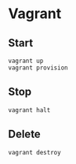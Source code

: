 <!-- -*- coding: utf-8; -*- -->

# Vagrant

## Start

    vagrant up
    vagrant provision

## Stop

    vagrant halt

## Delete

    vagrant destroy
